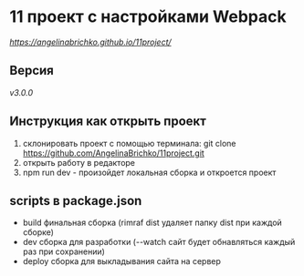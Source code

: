 
# 11 проект с настройками Webpack
*https://angelinabrichko.github.io/11project/*

## Версия
*v3.0.0*

## Инструкция как открыть проект 
1. склонировать проект с помощью терминала: git clone https://github.com/AngelinaBrichko/11project.git
2. открыть работу в редакторе 
3. npm run dev - произойдет локальная сборка и откроется проект


## scripts в package.json
- build  финальная сборка (rimraf dist удаляет папку dist при каждой сборке)
- dev сборка для разработки (--watch сайт будет обнавляться каждый раз при сохранении)
- deploy сборка для выкладывания сайта на сервер




